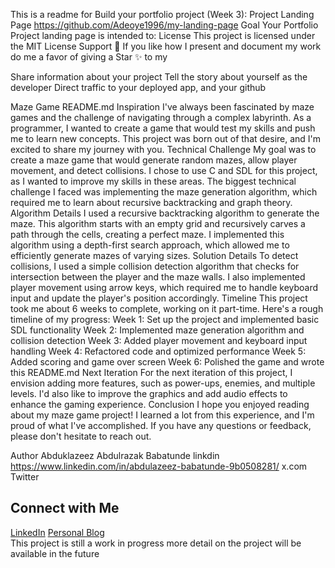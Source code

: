 This is a readme for Build your portfolio project (Week 3): Project Landing Page  https://github.com/Adeoye1996/my-landing-page
Goal
Your Portfolio Project landing page is intended to:
License
This project is licensed under the MIT License
Support 🎉
If you like how I present and document my work do me a favor of giving a Star ✨ to my 

Share information about your project
Tell the story about yourself as the developer
Direct traffic to your deployed app, and your github

Maze Game README.md
Inspiration
I've always been fascinated by maze games and the challenge of navigating through a complex labyrinth. As a programmer, I wanted to create a game that would test my skills and push me to learn new concepts. This project was born out of that desire, and I'm excited to share my journey with you.
Technical Challenge
My goal was to create a maze game that would generate random mazes, allow player movement, and detect collisions. I chose to use C and SDL for this project, as I wanted to improve my skills in these areas. The biggest technical challenge I faced was implementing the maze generation algorithm, which required me to learn about recursive backtracking and graph theory.
Algorithm Details
I used a recursive backtracking algorithm to generate the maze. This algorithm starts with an empty grid and recursively carves a path through the cells, creating a perfect maze. I implemented this algorithm using a depth-first search approach, which allowed me to efficiently generate mazes of varying sizes.
Solution Details
To detect collisions, I used a simple collision detection algorithm that checks for intersection between the player and the maze walls. I also implemented player movement using arrow keys, which required me to handle keyboard input and update the player's position accordingly.
Timeline
This project took me about 6 weeks to complete, working on it part-time. Here's a rough timeline of my progress:
Week 1: Set up the project and implemented basic SDL functionality
Week 2: Implemented maze generation algorithm and collision detection
Week 3: Added player movement and keyboard input handling
Week 4: Refactored code and optimized performance
Week 5: Added scoring and game over screen
Week 6: Polished the game and wrote this README.md
Next Iteration
For the next iteration of this project, I envision adding more features, such as power-ups, enemies, and multiple levels. I'd also like to improve the graphics and add audio effects to enhance the gaming experience.
Conclusion
I hope you enjoyed reading about my maze game project! I learned a lot from this experience, and I'm proud of what I've accomplished. If you have any questions or feedback, please don't hesitate to reach out.

Author 
Abduklazeez Abdulrazak Babatunde linkdin https://www.linkedin.com/in/abdulazeez-babatunde-9b0508281/
x.com   Twitter
<section id="links">
            <h2>Connect with Me</h2>
            <a href="https://www.linkedin.com/in/abdulazeez-babatunde-9b0508281">LinkedIn</a>
            <a href="https://www.linkedin.com/in/abdulazeez-babatunde-9b0508281">Personal Blog</a>
        </section>
This project is still a work in progress more detail on the project will be available in the future
